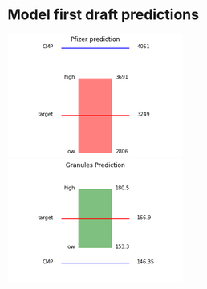 # Model first draft predictions
![p](https://github.com/bananapy/bananapy.github.io/raw/master/stocks/Pfizer.png) ![g](https://github.com/bananapy/bananapy.github.io/raw/master/stocks/Granules.png)
